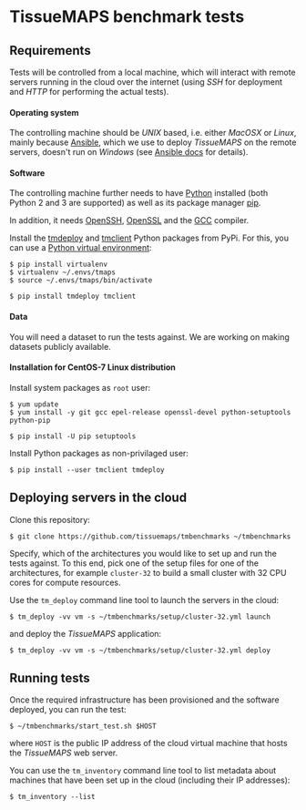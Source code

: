 TissueMAPS benchmark tests
==========================


Requirements
------------

Tests will be controlled from a local machine, which will interact with remote servers running in the cloud over the internet (using *SSH* for deployment and *HTTP* for performing the actual tests).

#### Operating system

The controlling machine should be *UNIX* based, i.e. either *MacOSX* or *Linux*, mainly because [Ansible](https://docs.ansible.com/ansible/), which we use to deploy *TissueMAPS* on the remote servers, doesn't run on *Windows* (see [Ansible docs](https://docs.ansible.com/ansible/intro_windows.html#using-a-windows-control-machine) for details).

#### Software

The controlling machine further needs to have [Python](https://www.python.org/) installed (both Python 2 and 3 are supported) as well as its package manager [pip](https://pip.pypa.io/en/stable/).

In addition, it needs [OpenSSH](https://www.openssh.com/), [OpenSSL](https://www.openssl.org/) and the [GCC](https://gcc.gnu.org/>) compiler.

Install the [tmdeploy](https://pypi.python.org/pypi/tmdeploy) and [tmclient](https://pypi.python.org/pypi/tmclient) Python packages from PyPi. For this, you can use a [Python virtual environment](https://virtualenv.pypa.io/en/stable/):

    $ pip install virtualenv
    $ virtualenv ~/.envs/tmaps
    $ source ~/.envs/tmaps/bin/activate

    $ pip install tmdeploy tmclient

#### Data

You will need a dataset to run the tests against. We are working on making datasets publicly available.


#### Installation for CentOS-7 Linux distribution

Install system packages as `root` user:

    $ yum update
    $ yum install -y git gcc epel-release openssl-devel python-setuptools python-pip

    $ pip install -U pip setuptools

Install Python packages as non-privilaged user:

    $ pip install --user tmclient tmdeploy


Deploying servers in the cloud
------------------------------

Clone this repository:

    $ git clone https://github.com/tissuemaps/tmbenchmarks ~/tmbenchmarks

Specify, which of the architectures you would like to set up and run the tests against. To this end, pick one of the setup files for one of the architectures, for example ``cluster-32`` to build a small cluster with 32 CPU cores for compute resources.

Use the ``tm_deploy`` command line tool to launch the servers in the cloud:

    $ tm_deploy -vv vm -s ~/tmbenchmarks/setup/cluster-32.yml launch

and deploy the *TissueMAPS* application:

    $ tm_deploy -vv vm -s ~/tmbenchmarks/setup/cluster-32.yml deploy

Running tests
-------------

Once the required infrastructure has been provisioned and the software deployed, you can run the test:

    $ ~/tmbenchmarks/start_test.sh $HOST

where ``HOST`` is the public IP address of the cloud virtual machine that hosts the *TissueMAPS* web server.

You can use the ``tm_inventory`` command line tool to list metadata about machines that have been set up in the cloud (including their IP addresses):

    $ tm_inventory --list
